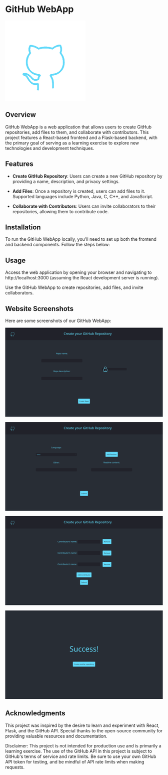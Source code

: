 # GitHub WebApp

![GitHub WebApp](frontend/src/GitHub-Mark.png)

## Overview

GitHub WebApp is a web application that allows users to create GitHub repositories, add files to them, and collaborate with contributors. This project features a React-based frontend and a Flask-based backend, with the primary goal of serving as a learning exercise to explore new technologies and development techniques.

## Features

- **Create GitHub Repository**: Users can create a new GitHub repository by providing a name, description, and privacy settings.

- **Add Files**: Once a repository is created, users can add files to it. Supported languages include Python, Java, C, C++, and JavaScript.

- **Collaborate with Contributors**: Users can invite collaborators to their repositories, allowing them to contribute code.

## Installation

To run the GitHub WebApp locally, you'll need to set up both the frontend and backend components. Follow the steps below:

## Usage

Access the web application by opening your browser and navigating to http://localhost:3000 (assuming the React development server is running).

Use the GitHub WebApp to create repositories, add files, and invite collaborators.


## Website Screenshots

Here are some screenshots of our GitHub WebApp:

<!-- Slide 1 -->
![Screenshot 1](frontend/src/create.png)

<!-- Slide 2 -->
![Screenshot 2](frontend/src/files.png)

<!-- Slide 3 -->
![Screenshot 3](frontend/src/contri.png)

<!-- Slide 4 -->
![Screenshot 4](frontend/src/success.png)


## Acknowledgments

This project was inspired by the desire to learn and experiment with React, Flask, and the GitHub API. Special thanks to the open-source community for providing valuable resources and documentation.

Disclaimer: This project is not intended for production use and is primarily a learning exercise. The use of the GitHub API in this project is subject to GitHub's terms of service and rate limits. Be sure to use your own GitHub API token for testing, and be mindful of API rate limits when making requests.

